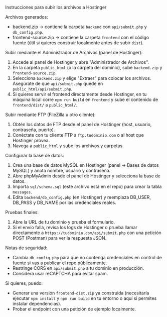 Instrucciones para subir los archivos a Hostinger

Archivos generados:
- backend.zip -> contiene la carpeta `backend` con `api/submit.php` y `db_config.php`.
- frontend-source.zip -> contiene la carpeta `frontend` con el código fuente (útil si quieres construir localmente antes de subir `dist`).

Subir mediante el Administrador de Archivos (panel de Hostinger):
1. Accede al panel de Hostinger y abre "Administrador de Archivos".
2. En la carpeta `public_html` (o la carpeta del dominio), sube `backend.zip` y `frontend-source.zip`.
3. Selecciona `backend.zip` y elige "Extraer" para colocar los archivos. Asegúrate de que `api/submit.php` quede en `public_html/api/submit.php`.
4. Si quieres servir el frontend directamente desde Hostinger, en tu máquina local corre `npm run build` en `frontend` y sube el contenido de `frontend/dist/` a `public_html/`.

Subir mediante FTP (FileZilla u otro cliente):
1. Obtén los datos de FTP desde el panel de Hostinger (host, usuario, contraseña, puerto).
2. Conéctate con tu cliente FTP a `ftp.tudominio.com` o al host que Hostinger provea.
3. Navega a `public_html` y sube los archivos y carpetas.

Configurar la base de datos:
1. Crea una base de datos MySQL en Hostinger (panel -> Bases de datos MySQL) y anota nombre, usuario y contraseña.
2. Abre phpMyAdmin desde el panel de Hostinger y selecciona la base de datos.
3. Importa `sql/schema.sql` (este archivo está en el repo) para crear la tabla `messages`.
4. Edita `backend/db_config.php` (en Hostinger) y reemplaza DB_USER, DB_PASS y DB_NAME por las credenciales reales.

Pruebas finales:
1. Abre la URL de tu dominio y prueba el formulario.
2. Si el envío falla, revisa los logs de Hostinger o prueba llamar directamente a `https://tudominio.com/api/submit.php` con una petición POST (Postman) para ver la respuesta JSON.

Notas de seguridad:
- Cambia `db_config.php` para que no contenga credenciales en control de fuente si vas a publicar el repo públicamente.
- Restringe CORS en `api/submit.php` a tu dominio en producción.
- Considera usar reCAPTCHA para evitar spam.

Si quieres, puedo:
- Generar una versión `frontend-dist.zip` ya construida (necesitaría ejecutar `npm install` y `npm run build` en tu entorno o aquí si permites instalar dependencias).
- Probar el endpoint con una petición de ejemplo localmente.
